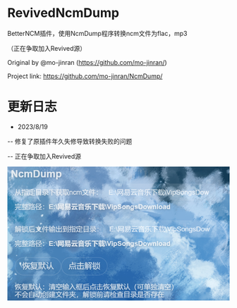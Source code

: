 # RevivedNcmDump

BetterNCM插件，使用NcmDump程序转换ncm文件为flac，mp3

（正在争取加入Revived源）

Original by @mo-jinran (https://github.com/mo-jinran/)

Project link: https://github.com/mo-jinran/NcmDump/

# 更新日志

- 2023/8/19

-- 修复了原插件年久失修导致转换失败的问题

-- 正在争取加入Revived源

![preview](preview.png)
